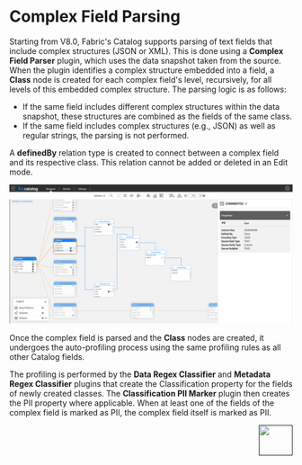 # Complex Field Parsing

Starting from V8.0, Fabric's Catalog supports parsing of text fields that include complex structures (JSON or XML). This is done using a **Complex Field Parser** plugin, which uses the data snapshot taken from the source. When the plugin identifies a complex structure embedded into a field, a **Class** node is created for each complex field's level, recursively, for all levels of this embedded complex structure. The parsing logic is as follows:

* If the same field includes different complex structures within the data snapshot, these structures are combined as the fields of the same class.
* If the same field includes complex structures (e.g., JSON) as well as regular strings, the parsing is not performed.

A **definedBy** relation type is created to connect between a complex field and its respective class. This relation cannot be added or deleted in an Edit mode. 

![](../images/complex_field.png)

Once the complex field is parsed and the **Class** nodes are created, it undergoes the auto-profiling process using the same profiling rules as all other Catalog fields. 

The profiling is performed by the **Data Regex Classifier** and **Metadata Regex Classifier** plugins that create the Classification property for the fields of newly created classes. The **Classification PII Marker** plugin then creates the PII property where applicable. When at least one of the fields of the complex field is marked as PII, the complex field itself is marked as PII.

[<img align="right" width="60" height="54" src="/articles/images/Next.png">]() 

